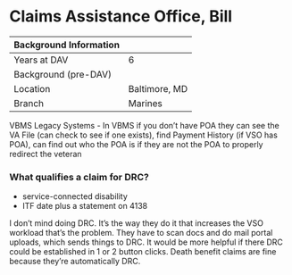 # Claims Assistance Office, Bill

| Background Information |               |
| ---------------------- | ------------- |
| Years at DAV           | 6             |
| Background (pre-DAV)   |               |
| Location               | Baltimore, MD |
| Branch                 | Marines       |



VBMS Legacy Systems - In VBMS if you don’t have POA they can see the VA File (can check to see if one exists),  find Payment History (if VSO has POA), can find out who the POA is if they are not the POA to properly redirect the veteran

### What qualifies a claim for DRC?
 - service-connected disability
- ITF date plus a statement on 4138

I don’t mind doing DRC. It’s the way they do it that increases the VSO workload that’s the problem.
They have to scan docs and do mail portal uploads, which sends things to DRC. It would be more helpful if there DRC could be established in 1 or 2 button clicks. Death benefit claims are fine because they’re automatically DRC.
